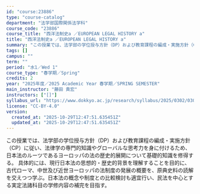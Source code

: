 ```yaml
---
id: "course:23886"
type: "course-catalog"
department: "法学部国際関係法学科"
course_code: "23886"
course_title: "西洋法制史a ／EUROPEAN LEGAL HISTORY a"
title: "西洋法制史a ／EUROPEAN LEGAL HISTORY a"
summary: "この授業では、法学部の学位授与方針（DP）および教育課程の編成・実施方針（CP）に従い、法律学の専門的知識やグローバルな思考力を身に付けるため、日本法のルーツであるヨーロッパの法の歴史的展開について基礎的知識を修得する。 具体的には、現行日…"
tags: []
campus: ""
term: ""
period: "水1／Wed 1"
course_type: "春学期／Spring"
credits: 2
year: "2025年度／2025 Academic Year 春学期／SPRING SEMESTER"
main_instructor: "藤田 貴宏"
instructors: ["[]"]
syllabus_url: "https://www.dokkyo.ac.jp/research/syllabus/2025/0302/0302_23886_ja_JP.html"
license: "CC-BY-4.0"
version:
  created_at: "2025-10-29T12:47:51.635451Z"
  updated_at: "2025-10-29T12:47:51.635451Z"
---
```

この授業では、法学部の学位授与方針（DP）および教育課程の編成・実施方針（CP）に従い、法律学の専門的知識やグローバルな思考力を身に付けるため、日本法のルーツであるヨーロッパの法の歴史的展開について基礎的知識を修得する。 具体的には、現行日本法の思想的・歴史的背景を理解することを目的に、古代ローマ、中世及び近世ヨーロッパの法制度の発展の概要を、原典史料の読解を交えつつ学ぶ。日本法の概念や制度との比較検討も適宜行い、民法を中心とする実定法諸科目の学修内容の補完を目指す。
